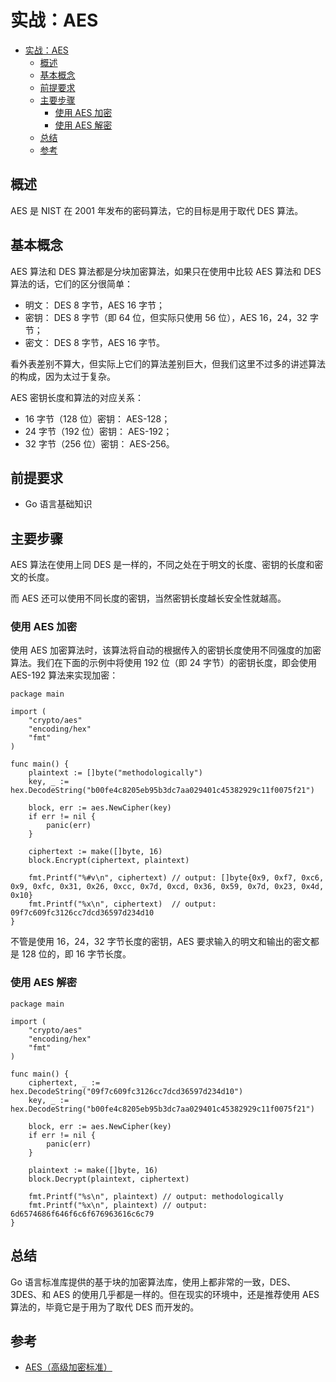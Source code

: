 # 实战：AES

- [实战：AES](#%E5%AE%9E%E6%88%98AES)
  - [概述](#%E6%A6%82%E8%BF%B0)
  - [基本概念](#%E5%9F%BA%E6%9C%AC%E6%A6%82%E5%BF%B5)
  - [前提要求](#%E5%89%8D%E6%8F%90%E8%A6%81%E6%B1%82)
  - [主要步骤](#%E4%B8%BB%E8%A6%81%E6%AD%A5%E9%AA%A4)
    - [使用 AES 加密](#%E4%BD%BF%E7%94%A8-AES-%E5%8A%A0%E5%AF%86)
    - [使用 AES 解密](#%E4%BD%BF%E7%94%A8-AES-%E8%A7%A3%E5%AF%86)
  - [总结](#%E6%80%BB%E7%BB%93)
  - [参考](#%E5%8F%82%E8%80%83)

## 概述

AES 是 NIST 在 2001 年发布的密码算法，它的目标是用于取代 DES 算法。

## 基本概念

AES 算法和 DES 算法都是分块加密算法，如果只在使用中比较 AES 算法和 DES 算法的话，它们的区分很简单：

- 明文： DES 8 字节，AES 16 字节；
- 密钥： DES 8 字节（即 64 位，但实际只使用 56 位），AES 16，24，32 字节；
- 密文： DES 8 字节，AES 16 字节。

看外表差别不算大，但实际上它们的算法差别巨大，但我们这里不过多的讲述算法的构成，因为太过于复杂。

AES 密钥长度和算法的对应关系：

- 16 字节（128 位）密钥： AES-128；
- 24 字节（192 位）密钥： AES-192；
- 32 字节（256 位）密钥： AES-256。

## 前提要求

- Go 语言基础知识

## 主要步骤

AES 算法在使用上同 DES 是一样的，不同之处在于明文的长度、密钥的长度和密文的长度。

而 AES 还可以使用不同长度的密钥，当然密钥长度越长安全性就越高。

### 使用 AES 加密

使用 AES 加密算法时，该算法将自动的根据传入的密钥长度使用不同强度的加密算法。我们在下面的示例中将使用 192 位（即 24 字节）的密钥长度，即会使用 AES-192 算法来实现加密：

```
package main

import (
	"crypto/aes"
	"encoding/hex"
	"fmt"
)

func main() {
	plaintext := []byte("methodologically")
	key, _ := hex.DecodeString("b00fe4c8205eb95b3dc7aa029401c45382929c11f0075f21")

	block, err := aes.NewCipher(key)
	if err != nil {
		panic(err)
	}

	ciphertext := make([]byte, 16)
	block.Encrypt(ciphertext, plaintext)

	fmt.Printf("%#v\n", ciphertext) // output: []byte{0x9, 0xf7, 0xc6, 0x9, 0xfc, 0x31, 0x26, 0xcc, 0x7d, 0xcd, 0x36, 0x59, 0x7d, 0x23, 0x4d, 0x10}
	fmt.Printf("%x\n", ciphertext)  // output: 09f7c609fc3126cc7dcd36597d234d10
}
```

不管是使用 16，24，32 字节长度的密钥，AES 要求输入的明文和输出的密文都是 128 位的，即 16 字节长度。

### 使用 AES 解密

```
package main

import (
	"crypto/aes"
	"encoding/hex"
	"fmt"
)

func main() {
	ciphertext, _ := hex.DecodeString("09f7c609fc3126cc7dcd36597d234d10")
	key, _ := hex.DecodeString("b00fe4c8205eb95b3dc7aa029401c45382929c11f0075f21")

	block, err := aes.NewCipher(key)
	if err != nil {
		panic(err)
	}

	plaintext := make([]byte, 16)
	block.Decrypt(plaintext, ciphertext)

	fmt.Printf("%s\n", plaintext) // output: methodologically
	fmt.Printf("%x\n", plaintext) // output: 6d6574686f646f6c6f676963616c6c79
}
```

## 总结

Go 语言标准库提供的基于块的加密算法库，使用上都非常的一致，DES、3DES、和 AES 的使用几乎都是一样的。但在现实的环境中，还是推荐使用 AES 算法的，毕竟它是于用为了取代 DES 而开发的。

## 参考

- [AES（高级加密标准）](https://baike.baidu.com/item/aes/5903)

